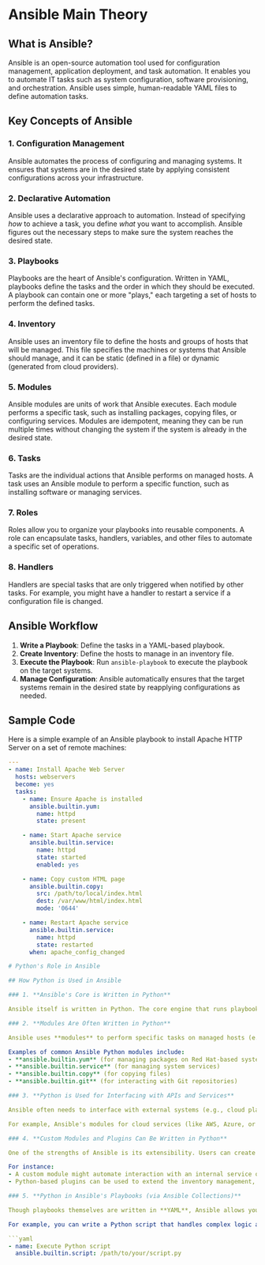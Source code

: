 # Ansible Main Theory

## What is Ansible?

Ansible is an open-source automation tool used for configuration management, application deployment, and task automation. It enables you to automate IT tasks such as system configuration, software provisioning, and orchestration. Ansible uses simple, human-readable YAML files to define automation tasks.

## Key Concepts of Ansible

### 1. **Configuration Management**

Ansible automates the process of configuring and managing systems. It ensures that systems are in the desired state by applying consistent configurations across your infrastructure.

### 2. **Declarative Automation**

Ansible uses a declarative approach to automation. Instead of specifying *how* to achieve a task, you define *what* you want to accomplish. Ansible figures out the necessary steps to make sure the system reaches the desired state.

### 3. **Playbooks**

Playbooks are the heart of Ansible's configuration. Written in YAML, playbooks define the tasks and the order in which they should be executed. A playbook can contain one or more "plays," each targeting a set of hosts to perform the defined tasks.

### 4. **Inventory**

Ansible uses an inventory file to define the hosts and groups of hosts that will be managed. This file specifies the machines or systems that Ansible should manage, and it can be static (defined in a file) or dynamic (generated from cloud providers).

### 5. **Modules**

Ansible modules are units of work that Ansible executes. Each module performs a specific task, such as installing packages, copying files, or configuring services. Modules are idempotent, meaning they can be run multiple times without changing the system if the system is already in the desired state.

### 6. **Tasks**

Tasks are the individual actions that Ansible performs on managed hosts. A task uses an Ansible module to perform a specific function, such as installing software or managing services.

### 7. **Roles**

Roles allow you to organize your playbooks into reusable components. A role can encapsulate tasks, handlers, variables, and other files to automate a specific set of operations.

### 8. **Handlers**

Handlers are special tasks that are only triggered when notified by other tasks. For example, you might have a handler to restart a service if a configuration file is changed.

## Ansible Workflow

1. **Write a Playbook**: Define the tasks in a YAML-based playbook.
2. **Create Inventory**: Define the hosts to manage in an inventory file.
3. **Execute the Playbook**: Run `ansible-playbook` to execute the playbook on the target systems.
4. **Manage Configuration**: Ansible automatically ensures that the target systems remain in the desired state by reapplying configurations as needed.

## Sample Code

Here is a simple example of an Ansible playbook to install Apache HTTP Server on a set of remote machines:

```yaml
---
- name: Install Apache Web Server
  hosts: webservers
  become: yes
  tasks:
    - name: Ensure Apache is installed
      ansible.builtin.yum:
        name: httpd
        state: present

    - name: Start Apache service
      ansible.builtin.service:
        name: httpd
        state: started
        enabled: yes

    - name: Copy custom HTML page
      ansible.builtin.copy:
        src: /path/to/local/index.html
        dest: /var/www/html/index.html
        mode: '0644'

    - name: Restart Apache service
      ansible.builtin.service:
        name: httpd
        state: restarted
      when: apache_config_changed

# Python's Role in Ansible

## How Python is Used in Ansible

### 1. **Ansible's Core is Written in Python**

Ansible itself is written in Python. The core engine that runs playbooks, executes tasks, and manages modules is implemented in Python. This allows Ansible to be cross-platform and flexible, supporting both Linux and Windows systems, among others.

### 2. **Modules Are Often Written in Python**

Ansible uses **modules** to perform specific tasks on managed hosts (e.g., installing software, copying files, configuring services). While modules are not restricted to Python, many of the built-in modules are written in Python. These modules interact with the target systems, APIs, and services to carry out tasks defined in playbooks.

Examples of common Ansible Python modules include:
- **ansible.builtin.yum** (for managing packages on Red Hat-based systems)
- **ansible.builtin.service** (for managing system services)
- **ansible.builtin.copy** (for copying files)
- **ansible.builtin.git** (for interacting with Git repositories)

### 3. **Python is Used for Interfacing with APIs and Services**

Ansible often needs to interface with external systems (e.g., cloud platforms, databases, third-party services). Python’s extensive libraries and frameworks, such as `boto3` (for AWS), `requests` (for HTTP APIs), and `pywinrm` (for Windows remote management), are used within Ansible to manage these interactions.

For example, Ansible's modules for cloud services (like AWS, Azure, or Google Cloud) rely on Python libraries that interact with the respective APIs of these platforms. Python's rich ecosystem of libraries makes it ideal for extending Ansible’s capabilities.

### 4. **Custom Modules and Plugins Can Be Written in Python**

One of the strengths of Ansible is its extensibility. Users can create **custom modules** and **plugins** to extend Ansible's functionality for specific needs. Since Ansible is written in Python, custom modules are typically written in Python, leveraging Python's rich set of libraries.

For instance:
- A custom module might automate interaction with an internal service or application not covered by existing Ansible modules.
- Python-based plugins can be used to extend the inventory management, add new callback mechanisms, or implement custom facts gathering.

### 5. **Python in Ansible's Playbooks (via Ansible Collections)**

Though playbooks themselves are written in **YAML**, Ansible allows you to use **Python scripts** within your playbooks when necessary. This is achieved through the use of the `script` module or by invoking custom Python scripts directly in a task.

For example, you can write a Python script that handles complex logic and then invoke it as part of your playbook:

```yaml
- name: Execute Python script
  ansible.builtin.script: /path/to/your/script.py
